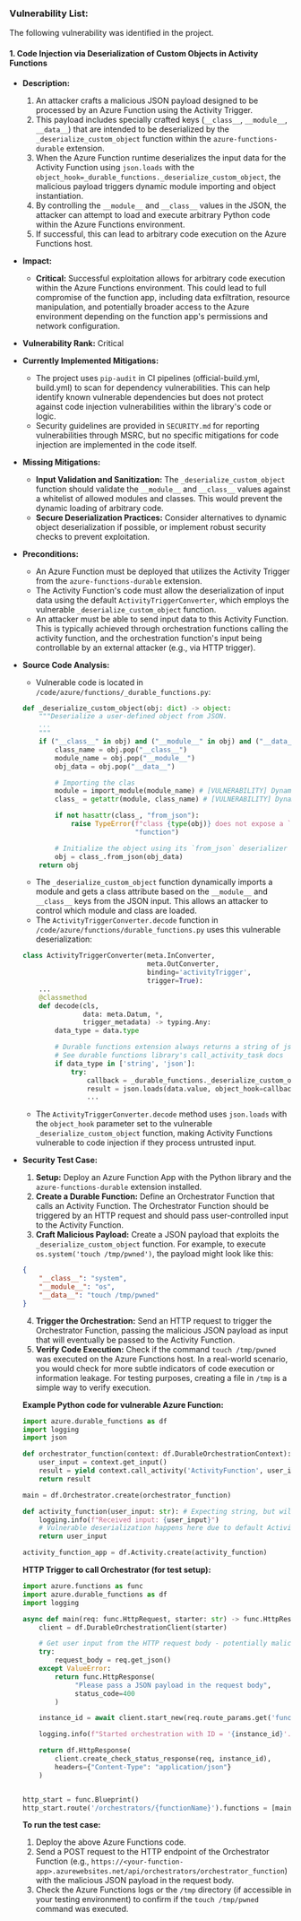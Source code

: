 ### Vulnerability List:

The following vulnerability was identified in the project.

#### 1. Code Injection via Deserialization of Custom Objects in Activity Functions

- **Description:**
    1. An attacker crafts a malicious JSON payload designed to be processed by an Azure Function using the Activity Trigger.
    2. This payload includes specially crafted keys (`__class__`, `__module__`, `__data__`) that are intended to be deserialized by the `_deserialize_custom_object` function within the `azure-functions-durable` extension.
    3. When the Azure Function runtime deserializes the input data for the Activity Function using `json.loads` with the `object_hook=_durable_functions._deserialize_custom_object`, the malicious payload triggers dynamic module importing and object instantiation.
    4. By controlling the `__module__` and `__class__` values in the JSON, the attacker can attempt to load and execute arbitrary Python code within the Azure Functions environment.
    5. If successful, this can lead to arbitrary code execution on the Azure Functions host.

- **Impact:**
    - **Critical:** Successful exploitation allows for arbitrary code execution within the Azure Functions environment. This could lead to full compromise of the function app, including data exfiltration, resource manipulation, and potentially broader access to the Azure environment depending on the function app's permissions and network configuration.

- **Vulnerability Rank:** Critical

- **Currently Implemented Mitigations:**
    - The project uses `pip-audit` in CI pipelines (official-build.yml, build.yml) to scan for dependency vulnerabilities. This can help identify known vulnerable dependencies but does not protect against code injection vulnerabilities within the library's code or logic.
    - Security guidelines are provided in `SECURITY.md` for reporting vulnerabilities through MSRC, but no specific mitigations for code injection are implemented in the code itself.

- **Missing Mitigations:**
    - **Input Validation and Sanitization:** The `_deserialize_custom_object` function should validate the `__module__` and `__class__` values against a whitelist of allowed modules and classes. This would prevent the dynamic loading of arbitrary code.
    - **Secure Deserialization Practices:** Consider alternatives to dynamic object deserialization if possible, or implement robust security checks to prevent exploitation.

- **Preconditions:**
    - An Azure Function must be deployed that utilizes the Activity Trigger from the `azure-functions-durable` extension.
    - The Activity Function's code must allow the deserialization of input data using the default `ActivityTriggerConverter`, which employs the vulnerable `_deserialize_custom_object` function.
    - An attacker must be able to send input data to this Activity Function. This is typically achieved through orchestration functions calling the activity function, and the orchestration function's input being controllable by an external attacker (e.g., via HTTP trigger).

- **Source Code Analysis:**
    - Vulnerable code is located in `/code/azure/functions/_durable_functions.py`:

    ```python
    def _deserialize_custom_object(obj: dict) -> object:
        """Deserialize a user-defined object from JSON.
        ...
        """
        if ("__class__" in obj) and ("__module__" in obj) and ("__data__" in obj):
            class_name = obj.pop("__class__")
            module_name = obj.pop("__module__")
            obj_data = obj.pop("__data__")

            # Importing the clas
            module = import_module(module_name) # [VULNERABILITY] Dynamic import based on user-controlled input
            class_ = getattr(module, class_name) # [VULNERABILITY] Dynamic attribute access based on user-controlled input

            if not hasattr(class_, "from_json"):
                raise TypeError(f"class {type(obj)} does not expose a `from_json` "
                                "function")

            # Initialize the object using its `from_json` deserializer
            obj = class_.from_json(obj_data)
        return obj
    ```

    - The `_deserialize_custom_object` function dynamically imports a module and gets a class attribute based on the `__module__` and `__class__` keys from the JSON input. This allows an attacker to control which module and class are loaded.
    - The `ActivityTriggerConverter.decode` function in `/code/azure/functions/durable_functions.py` uses this vulnerable deserialization:

    ```python
    class ActivityTriggerConverter(meta.InConverter,
                                   meta.OutConverter,
                                   binding='activityTrigger',
                                   trigger=True):
        ...
        @classmethod
        def decode(cls,
                   data: meta.Datum, *,
                   trigger_metadata) -> typing.Any:
            data_type = data.type

            # Durable functions extension always returns a string of json
            # See durable functions library's call_activity_task docs
            if data_type in ['string', 'json']:
                try:
                    callback = _durable_functions._deserialize_custom_object # [VULNERABILITY] Vulnerable deserialization function
                    result = json.loads(data.value, object_hook=callback) # [VULNERABILITY] User controlled data passed to json.loads
                    ...
    ```

    - The `ActivityTriggerConverter.decode` method uses `json.loads` with the `object_hook` parameter set to the vulnerable `_deserialize_custom_object` function, making Activity Functions vulnerable to code injection if they process untrusted input.

- **Security Test Case:**

    1. **Setup:** Deploy an Azure Function App with the Python library and the `azure-functions-durable` extension installed.
    2. **Create a Durable Function:** Define an Orchestrator Function that calls an Activity Function. The Orchestrator Function should be triggered by an HTTP request and should pass user-controlled input to the Activity Function.
    3. **Craft Malicious Payload:** Create a JSON payload that exploits the `_deserialize_custom_object` function. For example, to execute `os.system('touch /tmp/pwned')`, the payload might look like this:

    ```json
    {
        "__class__": "system",
        "__module__": "os",
        "__data__": "touch /tmp/pwned"
    }
    ```

    4. **Trigger the Orchestration:** Send an HTTP request to trigger the Orchestrator Function, passing the malicious JSON payload as input that will eventually be passed to the Activity Function.
    5. **Verify Code Execution:** Check if the command `touch /tmp/pwned` was executed on the Azure Functions host. In a real-world scenario, you would check for more subtle indicators of code execution or information leakage. For testing purposes, creating a file in `/tmp` is a simple way to verify execution.

    **Example Python code for vulnerable Azure Function:**

    ```python
    import azure.durable_functions as df
    import logging
    import json

    def orchestrator_function(context: df.DurableOrchestrationContext):
        user_input = context.get_input()
        result = yield context.call_activity('ActivityFunction', user_input)
        return result

    main = df.Orchestrator.create(orchestrator_function)

    def activity_function(user_input: str): # Expecting string, but will accept malicious json
        logging.info(f"Received input: {user_input}")
        # Vulnerable deserialization happens here due to default ActivityTriggerConverter
        return user_input

    activity_function_app = df.Activity.create(activity_function)
    ```

    **HTTP Trigger to call Orchestrator (for test setup):**

    ```python
    import azure.functions as func
    import azure.durable_functions as df
    import logging

    async def main(req: func.HttpRequest, starter: str) -> func.HttpResponse:
        client = df.DurableOrchestrationClient(starter)

        # Get user input from the HTTP request body - potentially malicious JSON
        try:
            request_body = req.get_json()
        except ValueError:
            return func.HttpResponse(
                 "Please pass a JSON payload in the request body",
                 status_code=400
            )

        instance_id = await client.start_new(req.route_params.get('functionName'), client_input=request_body)

        logging.info(f"Started orchestration with ID = '{instance_id}'.")

        return df.HttpResponse(
            client.create_check_status_response(req, instance_id),
            headers={"Content-Type": "application/json"}
        )


    http_start = func.Blueprint()
    http_start.route('/orchestrators/{functionName}').functions = [main]
    ```

    **To run the test case:**

    1. Deploy the above Azure Functions code.
    2. Send a POST request to the HTTP endpoint of the Orchestrator Function (e.g., `https://<your-function-app>.azurewebsites.net/api/orchestrators/orchestrator_function`) with the malicious JSON payload in the request body.
    3. Check the Azure Functions logs or the `/tmp` directory (if accessible in your testing environment) to confirm if the `touch /tmp/pwned` command was executed.